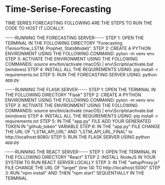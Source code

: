 # Time-Serise-Forecasting


TIME SERIES FORECASTING
FOLLOWING ARE THE STEPS TO RUN THE CODE TO HOST IT LOCALLY.

-----RUNNING THE FORECASTING SERVER-----
STEP 1: OPEN THE TERMINAL IN THE FOLLOWING DIRECTORY "Forecasting (Tensorflow_LSTM, Prophet, StatsModel)". 
STEP 2: CREATE A PYTHON ENVIRONMENT USING THE FOLLOWING COMMAND: pyton -m venv env
STEP 3: ACTIVATE THE ENVIRONMENT USING THE FOLLOWING COMMANDS: source env/bin/activate (macOS) | env\Scripts\activate.bat (windows)
STEP 4: INSTALL ALL THE REQUIREMENTS USING: pip install -r requirements.txt
STEP 5: RUN THE FORECASTING SERVER USING: python app.py

-----RUNNING THE FLASK SERVER-----
STEP 1: OPEN THE TERMINAL IN THE FOLLOWING DIRECTORY "Flask"
STEP 2: CREATE A PYTHON ENVIRONMENT USING THE FOLLOWING COMMAND: pyton -m venv env
STEP 3: ACTIVATE THE ENVIRONMENT USING THE FOLLOWING COMMANDS: source env/bin/activate (macOS) | env\Scripts\activate.bat (windows)
STEP 4: INSTALL ALL THE REQUIREMENTS USING: pip install -r requirements.txt
STEP 5: IN THE "app.py" FILE ADD YOUR GENERATED TOKEN IN "github_token" VARIABLE
STEP 6: IN THE "app.py" FILE CHANGE THE URL OF "LSTM_API_URL" AND "LSTM_API_URL_FINAL" to http://localhost:8080/
STEP 5: RUN THE FLASK SERVER USING python app.py

-----RUNNING THE REACT SERVER-----
STEP 1: OPEN THE TERMINAL IN THE FOLLOWING DIRECTORY "React"
STEP 2: INSTALL NodeJS IN YOUR SYSTEM TO RUN REACT SERVER LOCALLY
STEP 3: IN THE "setupProxy.js" FILE CHANGE THE URL OF "target" (line 14) TO http://localhost:5000"
STEP 3: RUN "npm install" AND THEN "npm start" SEQUENTIALLY IN THE TERMINAL
